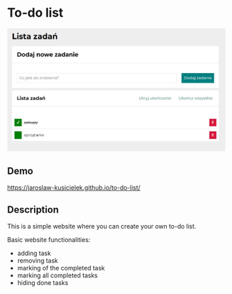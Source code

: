 # To-do list

![To-do list](images/readme_image.jpg)

## Demo

https://jaroslaw-kusicielek.github.io/to-do-list/

## Description

This is a simple website where you can create your own to-do list.

Basic website functionalities:
- adding task
- removing task 
- marking of the completed task
- marking all completed tasks
- hiding done tasks
